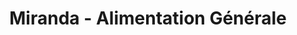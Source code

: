---
title: "Miranda - Alimentation Générale"
url: /rueil-malmaison/miranda-alimentation-generale/
shop: supermarché
---